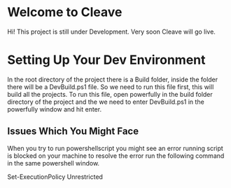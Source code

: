 # Welcome to Cleave

Hi! This project is still under Development. Very soon Cleave will go live.


# Setting Up Your Dev Environment

In the root directory of the project there is a Build folder, inside the folder there will be a DevBuild.ps1 file. So we need to run this file first, this will build all the projects.
To run this file, open powerfully in the build folder directory of the project and the we need to enter DevBuild.ps1 in the powerfully window and hit enter.


## Issues Which You Might Face

When you try to run powershellscript you might see an error running script is blocked on your machine to resolve the error run the following command in the same powershell window.

Set-ExecutionPolicy Unrestricted

